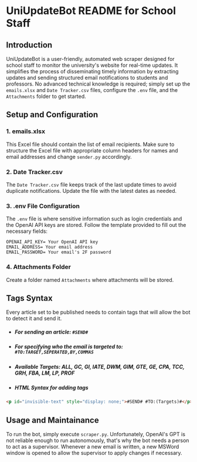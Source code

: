 # UniUpdateBot README for School Staff

## Introduction
UniUpdateBot is a user-friendly, automated web scraper designed for school staff to monitor the university's website for real-time updates. It simplifies the process of disseminating timely information by extracting updates and sending structured email notifications to students and professors. No advanced technical knowledge is required; simply set up the `emails.xlsx` and `Date Tracker.csv` files, configure the `.env` file, and the `Attachments` folder to get started.

## Setup and Configuration

### 1. emails.xlsx
This Excel file should contain the list of email recipients. Make sure to structure the Excel file with appropriate column headers for names and email addresses and change `sender.py` accordingly.

### 2. Date Tracker.csv
The `Date Tracker.csv` file keeps track of the last update times to avoid duplicate notifications. Update the file with the latest dates as needed.

### 3. .env File Configuration
The `.env` file is where sensitive information such as login credentials and the OpenAI API keys are stored. Follow the template provided to fill out the necessary fields:

```plaintext
OPENAI_API_KEY= Your OpenAI API key
EMAIL_ADDRESS= Your email address
EMAIL_PASSWORD= Your email's 2F password
```
### 4. Attachments Folder
Create a folder named `Attachments` where attachments will be stored.

## Tags Syntax
Every article set to be published needs to contain tags that will allow the bot to detect it and send it.

- ##### For sending an article: `#SEND#`
- ##### For specifying who the email is targeted to: `#TO:TARGET,SEPERATED,BY,COMMAS`
- ##### Available Targets: ALL, GC, GI, IATE, DWM, GIM, GTE, GE, CPA, TCC, GRH, FBA, LM, LP, PROF
- ##### HTML Syntax for adding tags
```html
<p id="invisible-text" style="display: none;">#SEND# #TO:(Targets)#</p>
```

## Usage and Maintainance
To run the bot, simply execute `scraper.py`. Unfortunately, OpenAI's GPT is not reliable enough to run autonomously, that's why the bot needs a person to act as a supervisor.
Whenever a new email is written, a new MSWord window is opened to allow the supervisor to apply changes if necessary.
